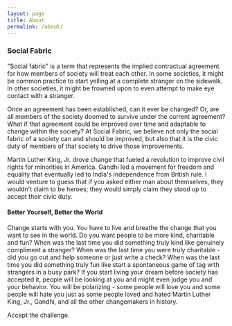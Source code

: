 ```yaml
---
layout: page
title: About
permalink: /about/
---
```


### Social Fabric

"Social fabric" is a term that represents the implied contractual agreement for how members of society will treat each other.  In some societies, it might be common practice to start yelling at a complete stranger on the sidewalk.  In other societies, it might be frowned upon to even attempt to make eye contact with a stranger.

Once an agreement has been established, can it ever be changed?  Or, are all members of the society doomed to survive under the current agreement?  What if that agreement could be improved over time and adaptable to change within the society?  At Social Fabric, we believe not only the social fabric of a society can and should be improved, but also that it is the civic duty of members of that society to drive those improvements.

Martin Luther King, Jr. drove change that fueled a revolution to improve civil rights for minorities in America.  Gandhi led a movement for freedom and equality that eventually led to India's independence from British rule.  I would venture to guess that if you asked either man about themselves, they wouldn't claim to be heroes; they would simply claim they stood up to accept their civic duty.

#### Better Yourself, Better the World

Change starts with you.  You have to live and breathe the change that you want to see in the world.  Do you want people to be more kind, charitable and fun?  When was the last time you did something truly kind like genuinely compliment a stranger?  When was the last time you were truly charitable - did you go out and help someone or just write a check?  When was the last time you did something truly fun like start a spontaneous game of tag with strangers in a busy park?  If you start living your dream before society has accepted it, people will be looking at you and might even judge you and your behavior.  You will be polarizing - some people will love you and some people will hate you just as some people loved and hated Martin Luther King, Jr., Gandhi, and all the other changemakers in history.

Accept the challenge.  

